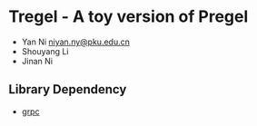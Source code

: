 # Tregel - A toy version of Pregel

* Yan Ni <niyan.ny@pku.edu.cn>
* Shouyang Li
* Jinan Ni

## Library Dependency

* [grpc](http://www.grpc.io/)
